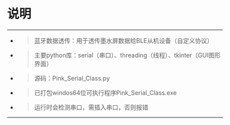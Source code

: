 # 说明
---
* >	蓝牙数据透传：用于透传墨水屏数据给BLE从机设备（自定义协议）
* >	主要python库：serial（串口）、threading（线程）、tkinter（GUI图形界面）
* >	源码：Pink_Serial_Class.py
* >	已打包windos64位可执行程序Pink_Serial_Class.exe
* >	运行时会检测串口，需插入串口，否则报错
---
